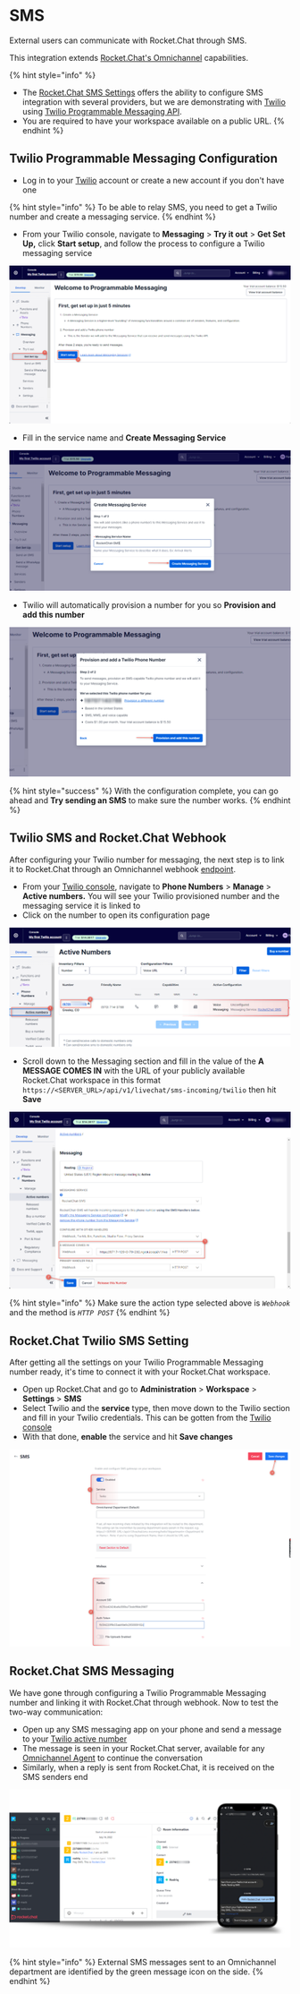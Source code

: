 # SMS

External users can communicate with Rocket.Chat through SMS.

This integration extends [Rocket.Chat's Omnichannel](../../../../use-rocket.chat/omnichannel/) capabilities.

{% hint style="info" %}
* The [Rocket.Chat SMS Settings](../../../../use-rocket.chat/rocket.chat-workspace-administration/settings/sms.md) offers the ability to configure SMS integration with several providers, but we are demonstrating with [Twilio ](https://www.twilio.com/)using [Twilio Programmable Messaging API](https://www.twilio.com/messaging).
* You are required to have your workspace available on a public URL.
{% endhint %}

## Twilio Programmable Messaging Configuration

* Log in to your [Twilio](https://www.twilio.com/) account or create a new account if you don't have one

{% hint style="info" %}
To be able to relay SMS, you need to get a Twilio number and create a messaging service.
{% endhint %}

* From your Twilio console, navigate to **Messaging** > **Try it out** > **Get Set Up,** click **Start setup**, and follow the process to configure a Twilio messaging service

![Twilio Programming Message Setup](<../../../../.gitbook/assets/Twilio Programming Message Setup.png>)

* Fill in the service name and **Create Messaging Service**

![Twilio Messaging Service name](<../../../../.gitbook/assets/Twilio Messaging Service name>)

* Twilio will automatically provision a number for you so **Provision and add this number**

![Twilio provisioned number](<../../../../.gitbook/assets/Twilio provisioned number>)

{% hint style="success" %}
With the configuration complete, you can go ahead and **Try sending an SMS** to make sure the number works.
{% endhint %}

## Twilio SMS and Rocket.Chat Webhook

After configuring your Twilio number for messaging, the next step is to link it to Rocket.Chat through an Omnichannel webhook [endpoint](https://developer.rocket.chat/reference/api/rest-api/endpoints/omnichannel/omnichannel-endpoints/sms-incoming-twilio).

* From your [Twilio console](https://console.twilio.com/), navigate to **Phone Numbers** > **Manage** > **Active numbers.** You will see your Twilio provisioned number and the messaging service it is linked to
* Click on the number to open its configuration page

![Twilio Active numbers page](<../../../../.gitbook/assets/Twilio Active numbers page>)

* Scroll down to the Messaging section and fill in the value of the **A MESSAGE COMES IN** with the URL of your publicly available Rocket.Chat workspace in this format `https://<SERVER_URL>/api/v1/livechat/sms-incoming/twilio` then hit **Save**

![Twilio Phone Number webhook configuration](<../../../../.gitbook/assets/Twilio Phone Number webhook configuration>)

{% hint style="info" %}
Make sure the action type selected above is _`Webhook`_ and the method is _`HTTP POST`_
{% endhint %}

## Rocket.Chat Twilio SMS Setting

After getting all the settings on your Twilio Programmable Messaging number ready, it's time to connect it with your Rocket.Chat workspace.

* Open up Rocket.Chat and go to **Administration** > **Workspace** > **Settings** > **SMS**
* Select Twilio and the **service** type, then move down to the Twilio section and fill in your Twilio credentials. This can be gotten from the [Twilio console](https://console.twilio.com/)
* With that done, **enable** the service and hit **Save changes**

![Rocket.Chat SMS Setting](<../../../../.gitbook/assets/Rocket.Chat SMS Setting>)

## Rocket.Chat SMS Messaging

We have gone through configuring a Twilio Programmable Messaging number and linking it with Rocket.Chat through webhook. Now to test the two-way communication:

* Open up any SMS messaging app on your phone and send a message to your [Twilio active number](https://console.twilio.com/us1/develop/phone-numbers)
* The message is seen in your Rocket.Chat server, available for any [Omnichannel Agent](../../../../use-rocket.chat/omnichannel/agents.md) to continue the conversation
* Similarly, when a reply is sent from Rocket.Chat, it is received on the SMS senders end

![Rocket.Chat SMS communication successful](<../../../../.gitbook/assets/Rocket.Chat SMS communication successful>)

{% hint style="info" %}
External SMS messages sent to an Omnichannel department are identified by the green message icon on the side.
{% endhint %}
